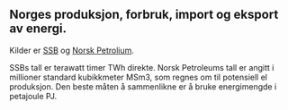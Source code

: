 ## Norges produksjon, forbruk, import og eksport av energi.

Kilder er 
[SSB](https://www.ssb.no/energi-og-industri/energi/statistikk/elektrisitet) og
[Norsk Petrolium](https://www.norskpetroleum.no/fakta/historisk-produksjon/#arlig).  
 
SSBs tall er terawatt timer TWh direkte. 
Norsk Petroleums tall er angitt i millioner standard kubikkmeter MSm3,
som regnes om til potensiell el produksjon.
Den beste måten å sammenlikne er å bruke energimengde i petajoule PJ.

